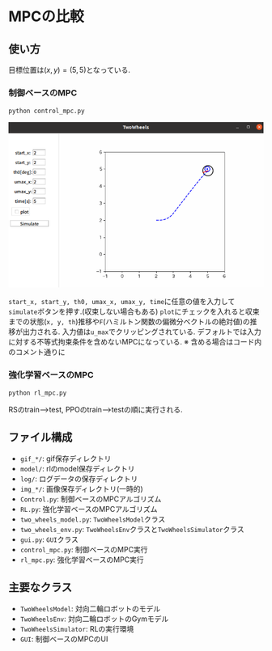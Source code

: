 # MPCの比較

## 使い方

目標位置は$(x, y)=(5, 5)$となっている.

### 制御ベースのMPC

```bash
python control_mpc.py
```

![alt](/img_readme/readme1.png)

`start_x, start_y, th0, umax_x, umax_y, time`に任意の値を入力して`simulate`ボタンを押す.(収束しない場合もある)
`plot`にチェックを入れると収束までの状態(`x, y, th`)推移や`F`(ハミルトン関数の偏微分ベクトルの絶対値)の推移が出力される.
入力値は`u_max`でクリッピングされている.
デフォルトでは入力に対する不等式拘束条件を含めないMPCになっている.
※ 含める場合はコード内のコメント通りに

### 強化学習ベースのMPC

```bash
python rl_mpc.py
```

RSのtrain-->test, PPOのtrain-->testの順に実行される.

## ファイル構成

* `gif_*/`: gif保存ディレクトリ
* `model/`: rlのmodel保存ディレクトリ
* `log/`: ログデータの保存ディレクトリ
* `img_*/`: 画像保存ディレクトリ(一時的)
* `Control.py`: 制御ベースのMPCアルゴリズム
* `RL.py`: 強化学習ベースのMPCアルゴリズム
* `two_wheels_model.py`: `TwoWheelsModel`クラス
* `two_wheels_env.py`: `TwoWheelsEnv`クラスと`TwoWheelsSimulator`クラス
* `gui.py`: `GUI`クラス
* `control_mpc.py`: 制御ベースのMPC実行
* `rl_mpc.py`: 強化学習ベースのMPC実行

## 主要なクラス

* `TwoWheelsModel`: 対向二輪ロボットのモデル
* `TwoWheelsEnv`: 対向二輪ロボットのGymモデル
* `TwoWheelsSimulator`: RLの実行環境
* `GUI`: 制御ベースのMPCのUI
